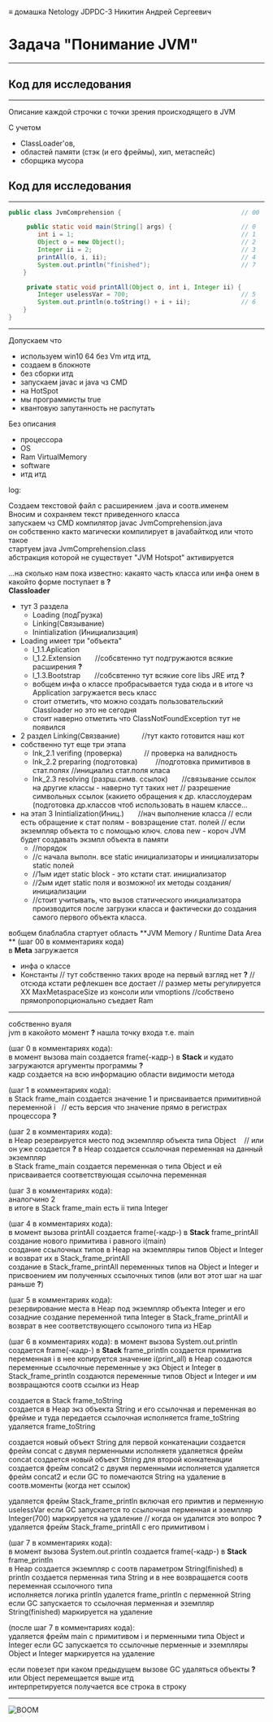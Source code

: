 ≡ домашка Netology JDPDC-3 Никитин Андрей Сергеевич

# Задача "Понимание JVM"
***
## Код для исследования
***

Описание каждой строчки с точки зрения происходящего в JVM

С учетом 
* ClassLoader'ов,
* областей памяти (стэк (и его фреймы), хип, метаспейс)
* сборщика мусора

  
## Код для исследования
  ***
```java
public class JvmComprehension {									// 00

     public static void main(String[] args) {					// 0
        int i = 1;                      						// 1
        Object o = new Object();       							// 2
        Integer ii = 2;                 						// 3
        printAll(o, i, ii);             						// 4
        System.out.println("finished"); 						// 7
    }

     private static void printAll(Object o, int i, Integer ii) {
        Integer uselessVar = 700;                   			// 5
        System.out.println(o.toString() + i + ii);  			// 6
    }
}
```
  

***
Допускаем что
* используем win10 64 без Vm итд итд,
* создаем в блокноте
* без сборки итд
* запускаем javac и java чз CMD 
* на HotSpot
* мы программисты true 
* квантовую запутанность не распутать

Без описания 
* процессора
* OS
* Ram VirtualMemory  
* software 
* итд итд
  

log:

Создаем текстовой файл с расширением .java и соотв.именем  
Вносим и сохраняем текст приведенного класса  
запускаем чз CMD компилятор javac JvmComprehension.java  
он собственно както магически компилирует в javaбайткод или чтото такое  
стартуем java JvmComprehension.class  
абстракция которой не существует "JVM Hotspot" активируется  

...на сколько нам пока известно:
какаято часть класса или инфа онем в какойто форме поступает в **?**  
**Classloader**  
* тут 3 раздела  
    * Loading (подГрузка) 
    * Linking(Связывание)
    * Inintialization (Инициализация)  
* Loading имеет три "объекта" 
    * l_1.1.Aplication   
    * l_1.2.Extension &nbsp;  &nbsp;  &nbsp; //собсвтенно тут подгружаются всякие расширения  **?**
    * l_1.3.Bootstrap &nbsp;  &nbsp;  &nbsp; //собсвтенно тут всякие core libs JRE	итд  **?**
    * вобщем инфа о классе пробрасывается туда сюда и в итоге чз Application загружается весь класс 
    * стоит отметить, что можно создать пользовательский Classloader но это не сегодня
    * стоит наверно отметить что ClassNotFoundException тут не появился
* 2 раздел Linking(Связвание)  &nbsp;  &nbsp;  &nbsp;  &nbsp;  &nbsp; //тут както готовится наш кот
* собственно тут еще три этапа
    * lnk_2.1 verifing (проверка)  &nbsp;  &nbsp; &nbsp;  &nbsp;  &nbsp; // проверка на валидность 
    * lnk_2.2 preparing (подготовка)  &nbsp; &nbsp;  &nbsp;  &nbsp; //подготовка примитивов в стат.полях //инициализ стат.поля класа
    * lnk_2.3 resolving (разрш.симв. ссылок) &nbsp;  &nbsp;  &nbsp; //связывание ссылок на другие классы - наверно тут таких нет	// разрешение символьных ссылок (какието обращения к др. класслоудерам (подготовка др.классов чтоб использовать в нашем классе...
* на этап 3 Inintialization(Иниц.) &nbsp;  &nbsp;  &nbsp; //нач выполнение класса // если есть обращение к стат полям - вовзращение стат. полей // если экземпляр объекта то с помощью ключ. слова new - короч JVM будет создавать экзмпл объекта в памяти 
    * //порядок
    * //с начала выполн. все static инициализаторы и инициализаторы static полей 
    * //1ым идет static block - это кстати стат. инициализатор
    * //2ым идет static поля и возможно! их методы создания/инициализации
    * //стоит учитывать, что вызов статического инициализатора производится после загрузки класса и фактически до создания самого первого объекта класса.

вобщем блаблабла стартует область **JVM Memory / Runtime Data Area ** 
(шаг 00 в комментариях кода)  
в **Meta** загружается  
 * инфа о классе
 * Константы // тут собственно таких вроде на первый взгляд нет **?**
    //отсюда кстати рефлекшен все достает // размер меты регулируется XX MaxMetaspaceSize из консоли или vmoptions //собствено прямопропорционально съедает Ram


***
собственно вуаля  
jvm в какойото момент  **?** нашла точку входа т.е. main  

(шаг 0 в комментариях кода):  
в момент вызова  main  создается frame(-кадр-) в **Stack** и кудато загружаются аргументы программы **?**  
кадр создается на всю информацию области видимости метода  

(шаг 1 в комментариях кода):   
в Stack frame_main создается значение 1 и присваивается примитивной переменной i&nbsp;  &nbsp;// есть версия что значение прямо в регистрах процессора **?**  

(шаг 2 в комментариях кода):     
в Heap резервируется место под экземпляр объекта типа Object&nbsp;  &nbsp; //  или он уже создается  **?** 
в Heap создается ссылочная переменная на данный экземпляр  
в Stack frame_main создается переменная  о  типа Object и ей присваивается соответствующая ссылочна переменная  

(шаг 3 в комментариях кода):  
аналогчино 2  
в итоге в Stack frame_main есть ii типа Integer  
  
(шаг 4 в комментариях кода):  
в момент вызова  printAll  создается frame(-кадр-) в **Stack**  frame_printAll
создание нового примитива i равного i(main)  
создание ссылочных типов в Heap на экземпляры типов Object и Integer и возврат их в Stack_frame_printAll  
создание в Stack_frame_printAll переменных типов на Object и Integer и присвоением им полученных ссылочных типов (или вот этот шаг на шаг раньше **?**)  
  
(шаг 5 в комментариях кода):  
резервирование места в Heap под  экземпляр объекта Integer и его созадние 
создание переменной типа Integer в Stack_frame_printAll и возврат в нее соответствующего ссылоного типа из HEap
  
(шаг 6 в комментариях кода):
в момент вызова  System.out.println  создается frame(-кадр-) в **Stack**  frame_println
создается примитив переменная i в нее копируется значение i(print_all)
в Heap создаются переменные ссылочные переменные у экз  Object и Integer 
в  Stack_frame_println создаются переменные типов Object и Integer и им возвращаются соотв ссылки из Heap

создается в Stack frame_toString  
создается в Heap экз объекта String и его ссылочная и переменная во фрейме и туда передается ссылочная
исполняется frame_toString 
удаляется frame_toString 


создается новый объект String для первой конкатенации
создается фрейм concat с двумя перменными 
исполняетя
удаляетяся фрейм  concat 
создается новый объект String для второй конкатенации
создается фрейм concat2 с двумя перменными 
исполняется
удаляется фрейм  concat2
и если GC то помечаются String на удаление в соотв.моменты (когда нет ссылок)

удаляется фрейм  Stack_frame_println включая его примтив и перменную uselessVar
если GC запускается то ссылочная перменная и эземпляр Integer(700) маркируется на удаление // когда он удалится это вопрос  **?**  
удаляется  фрейм  Stack_frame_printAll c его примитивом i

(шаг 7 в комментариях кода):  
в момент вызова  System.out.println  создается frame(-кадр-) в **Stack**  frame_println  
в Heap создается экземпляр с соотв параметром String(finished) 
в println создается перменная типа String и в нее возвращается соотв переменная ссылочного типа   
исполняется логика println
удалется frame_println с перменной String
если GC запускается то ссылочная перменная и эземпляр String(finished) маркируется на удаление  
  
(после шаг 7 в комментариях кода):  
удаляется фрейм main c примитивом i и перменными типа Object и Integer
если GC запускается то ссылочные перменные и эземпляры Object и Integer маркируется на удаление  

если повезет при каком предыдущем вызове GC удаляться объекты **?** или  Object перемещается выше итд    
интерпретируется получается все строка в строку 
***

![BOOM](https://akaneovo.com/img/JVM.png "Вот такая штука эта JVM")







 
  
  
  
  
  
  
  
  
  
  
  
  
  
  
  
  
    
  
  
